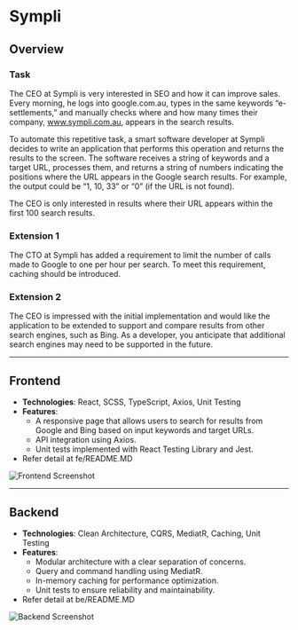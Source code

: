 # Sympli

## Overview

### Task
The CEO at Sympli is very interested in SEO and how it can improve sales. Every morning, he logs into google.com.au, types in the same keywords “e-settlements,” and manually checks where and how many times their company, www.sympli.com.au, appears in the search results. 

To automate this repetitive task, a smart software developer at Sympli decides to write an application that performs this operation and returns the results to the screen. The software receives a string of keywords and a target URL, processes them, and returns a string of numbers indicating the positions where the URL appears in the Google search results. For example, the output could be “1, 10, 33” or “0” (if the URL is not found). 

The CEO is only interested in results where their URL appears within the first 100 search results.

### Extension 1
The CTO at Sympli has added a requirement to limit the number of calls made to Google to one per hour per search. To meet this requirement, caching should be introduced.

### Extension 2
The CEO is impressed with the initial implementation and would like the application to be extended to support and compare results from other search engines, such as Bing. As a developer, you anticipate that additional search engines may need to be supported in the future.

---

## Frontend

- **Technologies**: React, SCSS, TypeScript, Axios, Unit Testing
- **Features**: 
  - A responsive page that allows users to search for results from Google and Bing based on input keywords and target URLs.
  - API integration using Axios.
  - Unit tests implemented with React Testing Library and Jest.
- Refer detail at fe/README.MD

![Frontend Screenshot](https://github.com/user-attachments/assets/95a2107d-fa18-463e-b232-c14c623ee6e7)

---

## Backend

- **Technologies**: Clean Architecture, CQRS, MediatR, Caching, Unit Testing
- **Features**:
  - Modular architecture with a clear separation of concerns.
  - Query and command handling using MediatR.
  - In-memory caching for performance optimization.
  - Unit tests to ensure reliability and maintainability.
- Refer detail at be/README.MD

![Backend Screenshot](https://github.com/user-attachments/assets/846bbc20-4d3e-48b8-a41e-90849fdd0600)
